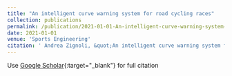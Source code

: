 ```yaml
---
title: "An intelligent curve warning system for road cycling races"
collection: publications
permalink: /publication/2021-01-01-An-intelligent-curve-warning-system-for-road-cycling-races
date: 2021-01-01
venue: 'Sports Engineering'
citation: ' Andrea Zignoli, &quot;An intelligent curve warning system for road cycling races.&quot; Sports Engineering, 2021.'
---
```

Use [Google Scholar](https://scholar.google.com/scholar?q=An+intelligent+curve+warning+system+for+road+cycling+races){:target="_blank"} for full citation
